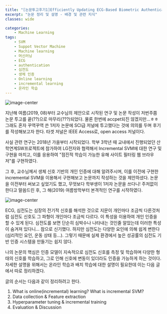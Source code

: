 ```yaml
---
title: "[논문투고후기1]Efficiently Updating ECG-Based Biometric Authentication Based on Incremental Learning"
excerpt: "논문 정리 및 설명 - 배경 및 관련 지식"
classes: wide

categories:
    - Machine Learning
tags:
    - SVM
    - Suppot Vector Machine
    - Machine learning
    - 머신러닝
    - ECG
    - authentication
    - 심전도
    - 생체 인증
    - Online learning
    - incremental learning
    - 온라인 학습
---
```


![image-center](https://username-jm.github.io/assets/images/paper_review/1.png)

지난해 여름(2019, 08)부터 교수님의 제안으로 시작된 연구 및 논문 작성이 저번주쯤 논문 투고를 끝(??)으로 마무리(???)되었다. 물론 한번에 accpet되진 않겠지만...ㅎㅎ 그래도 혼자 꾸역꾸역 쓴 1저자 논문에 SCI급 저널에 투고했다는 것에 의의를 두며 후기를 작성해보고자 한다. 타겟 저널은 IEEE Access로, open access 저널이다. 

사실 관련 연구는 2018년 가을부터 시작되었다. 학부 3학년 때 교내에서 진행되었던 산학연계SW프로젝트에 참가하여 LG전자와 협력해서 Incremental SVM에 대한 연구 및 구현을 마치고, 이를 응용하여 "점진적 학습이 가능한 유해 사이트 필터링 웹 브라우저"를 구현하였다.

그 후, 교수님께서 생체 신호 기반의 개인 인증에 대해 알려주시며, 이를 이전에 구현한 incremental SVM을 이용해서 구현해보고 논문까지 작성하는 것을 제안하셨다. 논문을 이전부터 써보고 싶었기도 했고, 무엇보다 학부생이 1저자 논문을 쓰다니! 주저없이 한다고 말씀드린 후, 그 해(2019) 여름방학부터 본격적인 연구를 시작하였다.

![image-center](https://username-jm.github.io/assets/images/paper_review/3.png)

ECG, 심전도는 심장의 전기적 신호를 해석한 것으로 지문이 개인마다 조금씩 다른것처럼 심전도 신호도 그 파형이 개인마다 조금씩 다르다. 이 특성을 이용하여 개인 인증을 할 수 있게 된다. 심전도를 보면 단순히 심박수나 나타내는 것인줄 알았는데 이러한 특성이 숨겨져 있다니... 참으로 신기했다. 하지만 심전도는 다양한 요인에 의해 쉽게 변한다 (심리적인 요인, 운동 상태 등...). 그렇기 때문에 실제 환경에서 높은 성공률의 심전도 기반 인증 시스템을 만들기는 쉽지 않다. 

나의 논문의 핵심은 인증 모델이 지속적으로 심전도 신호를 측정 및 학습하며 다양한 형태의 신호를 학습하고, 그로 인해 신호에 변동이 있더라도 인증을 가능하게 하는 것이다. 자세한 설명을 위해서는 온라인 학습과 배치 학습에 대한 설명이 필요한데 이는 다음 글에서 따로 정리하겠다.

글의 순서는 다음과 같이 정리하려고 한다. 
1. What is online(incremental) learning? What is incremental SVM?
2. Data collection & Feature extraction
3. Hyperparameter tuning & incremental training
4. Evaluation & Discussion




